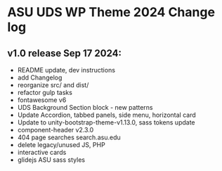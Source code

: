 # ASU UDS WP Theme 2024 Change log
## v1.0 release Sep 17 2024:
- README update, dev instructions
- add Changelog
- reorganize src/ and dist/
- refactor gulp tasks
- fontawesome v6
- UDS Background Section block - new patterns
- Update Accordion, tabbed panels, side menu, horizontal card
- Update to unity-bootstrap-theme-v1.13.0, sass tokens update
- component-header v2.3.0
- 404 page searches search.asu.edu
- delete legacy/unused JS, PHP
- interactive cards
- glidejs ASU sass styles
